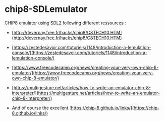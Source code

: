 # chip8-SDLemulator
CHIP8 emulator using SDL2 following different ressources :

* [http://devernay.free.fr/hacks/chip8/C8TECH10.HTM](http://devernay.free.fr/hacks/chip8/C8TECH10.HTM)

* [https://zestedesavoir.com/tutoriels/1148/introduction-a-lemulation-console/](https://zestedesavoir.com/tutoriels/1148/introduction-a-lemulation-console/)

* [https://www.freecodecamp.org/news/creating-your-very-own-chip-8-emulator/](https://www.freecodecamp.org/news/creating-your-very-own-chip-8-emulator/)

* [https://multigesture.net/articles/how-to-write-an-emulator-chip-8-interpreter/](https://multigesture.net/articles/how-to-write-an-emulator-chip-8-interpreter/)

* And of course the excellent [https://chip-8.github.io/links/](https://chip-8.github.io/links/)
